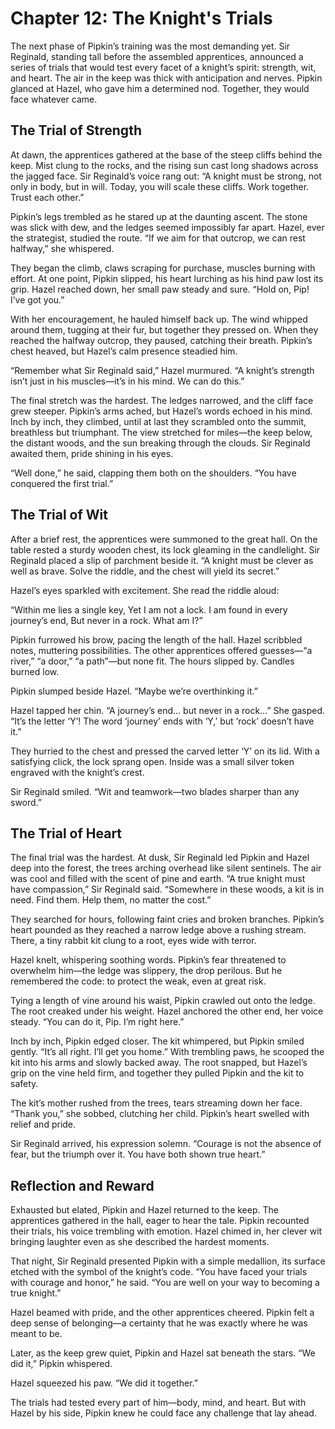 # Chapter 12: The Knight's Trials

The next phase of Pipkin’s training was the most demanding yet. Sir Reginald, standing tall before the assembled apprentices, announced a series of trials that would test every facet of a knight’s spirit: strength, wit, and heart. The air in the keep was thick with anticipation and nerves. Pipkin glanced at Hazel, who gave him a determined nod. Together, they would face whatever came.

## The Trial of Strength

At dawn, the apprentices gathered at the base of the steep cliffs behind the keep. Mist clung to the rocks, and the rising sun cast long shadows across the jagged face. Sir Reginald’s voice rang out: “A knight must be strong, not only in body, but in will. Today, you will scale these cliffs. Work together. Trust each other.”

Pipkin’s legs trembled as he stared up at the daunting ascent. The stone was slick with dew, and the ledges seemed impossibly far apart. Hazel, ever the strategist, studied the route. “If we aim for that outcrop, we can rest halfway,” she whispered.

They began the climb, claws scraping for purchase, muscles burning with effort. At one point, Pipkin slipped, his heart lurching as his hind paw lost its grip. Hazel reached down, her small paw steady and sure. “Hold on, Pip! I’ve got you.”

With her encouragement, he hauled himself back up. The wind whipped around them, tugging at their fur, but together they pressed on. When they reached the halfway outcrop, they paused, catching their breath. Pipkin’s chest heaved, but Hazel’s calm presence steadied him.

“Remember what Sir Reginald said,” Hazel murmured. “A knight’s strength isn’t just in his muscles—it’s in his mind. We can do this.”

The final stretch was the hardest. The ledges narrowed, and the cliff face grew steeper. Pipkin’s arms ached, but Hazel’s words echoed in his mind. Inch by inch, they climbed, until at last they scrambled onto the summit, breathless but triumphant. The view stretched for miles—the keep below, the distant woods, and the sun breaking through the clouds. Sir Reginald awaited them, pride shining in his eyes.

“Well done,” he said, clapping them both on the shoulders. “You have conquered the first trial.”

## The Trial of Wit

After a brief rest, the apprentices were summoned to the great hall. On the table rested a sturdy wooden chest, its lock gleaming in the candlelight. Sir Reginald placed a slip of parchment beside it. “A knight must be clever as well as brave. Solve the riddle, and the chest will yield its secret.”

Hazel’s eyes sparkled with excitement. She read the riddle aloud:

“Within me lies a single key,
Yet I am not a lock.
I am found in every journey’s end,
But never in a rock.
What am I?”

Pipkin furrowed his brow, pacing the length of the hall. Hazel scribbled notes, muttering possibilities. The other apprentices offered guesses—“a river,” “a door,” “a path”—but none fit. The hours slipped by. Candles burned low.

Pipkin slumped beside Hazel. “Maybe we’re overthinking it.”

Hazel tapped her chin. “A journey’s end… but never in a rock…” She gasped. “It’s the letter ‘Y’! The word ‘journey’ ends with ‘Y,’ but ‘rock’ doesn’t have it.”

They hurried to the chest and pressed the carved letter ‘Y’ on its lid. With a satisfying click, the lock sprang open. Inside was a small silver token engraved with the knight’s crest.

Sir Reginald smiled. “Wit and teamwork—two blades sharper than any sword.”

## The Trial of Heart

The final trial was the hardest. At dusk, Sir Reginald led Pipkin and Hazel deep into the forest, the trees arching overhead like silent sentinels. The air was cool and filled with the scent of pine and earth. “A true knight must have compassion,” Sir Reginald said. “Somewhere in these woods, a kit is in need. Find them. Help them, no matter the cost.”

They searched for hours, following faint cries and broken branches. Pipkin’s heart pounded as they reached a narrow ledge above a rushing stream. There, a tiny rabbit kit clung to a root, eyes wide with terror.

Hazel knelt, whispering soothing words. Pipkin’s fear threatened to overwhelm him—the ledge was slippery, the drop perilous. But he remembered the code: to protect the weak, even at great risk.

Tying a length of vine around his waist, Pipkin crawled out onto the ledge. The root creaked under his weight. Hazel anchored the other end, her voice steady. “You can do it, Pip. I’m right here.”

Inch by inch, Pipkin edged closer. The kit whimpered, but Pipkin smiled gently. “It’s all right. I’ll get you home.” With trembling paws, he scooped the kit into his arms and slowly backed away. The root snapped, but Hazel’s grip on the vine held firm, and together they pulled Pipkin and the kit to safety.

The kit’s mother rushed from the trees, tears streaming down her face. “Thank you,” she sobbed, clutching her child. Pipkin’s heart swelled with relief and pride.

Sir Reginald arrived, his expression solemn. “Courage is not the absence of fear, but the triumph over it. You have both shown true heart.”

## Reflection and Reward

Exhausted but elated, Pipkin and Hazel returned to the keep. The apprentices gathered in the hall, eager to hear the tale. Pipkin recounted their trials, his voice trembling with emotion. Hazel chimed in, her clever wit bringing laughter even as she described the hardest moments.

That night, Sir Reginald presented Pipkin with a simple medallion, its surface etched with the symbol of the knight’s code. “You have faced your trials with courage and honor,” he said. “You are well on your way to becoming a true knight.”

Hazel beamed with pride, and the other apprentices cheered. Pipkin felt a deep sense of belonging—a certainty that he was exactly where he was meant to be.

Later, as the keep grew quiet, Pipkin and Hazel sat beneath the stars. “We did it,” Pipkin whispered.

Hazel squeezed his paw. “We did it together.”

The trials had tested every part of him—body, mind, and heart. But with Hazel by his side, Pipkin knew he could face any challenge that lay ahead.
